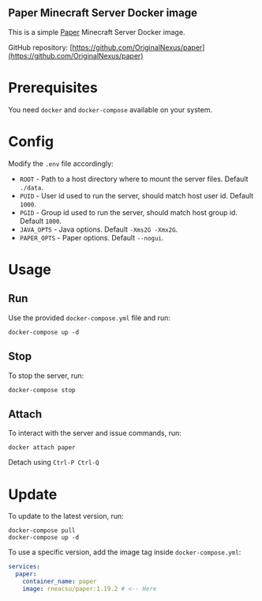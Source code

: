 Paper Minecraft Server Docker image
---

This is a simple [Paper](https://github.com/PaperMC/Paper) Minecraft Server
Docker image.

GitHub repository: [https://github.com/OriginalNexus/paper](https://github.com/OriginalNexus/paper)

# Prerequisites

You need `docker` and `docker-compose` available on your system.

# Config

Modify the `.env` file accordingly:
 * `ROOT` - Path to a host directory where to mount the server files. Default `./data`.
 * `PUID` - User id used to run the server, should match host user id. Default `1000`.
 * `PGID` - Group id used to run the server, should match host group id. Default `1000`.
 * `JAVA_OPTS` - Java options. Default `-Xms2G -Xmx2G`.
 * `PAPER_OPTS` - Paper options. Default `--nogui`.

# Usage

## Run

Use the provided `docker-compose.yml` file and run:

```shell
docker-compose up -d
```

## Stop
To stop the server, run:

```shell
docker-compose stop
```

## Attach

To interact with the server and issue commands, run:
```shell
docker attach paper
```

Detach using `Ctrl-P Ctrl-Q`

# Update

To update to the latest version, run:
```shell
docker-compose pull
docker-compose up -d
```

To use a specific version, add the image tag inside `docker-compose.yml`:

```yaml
services:
  paper:
    container_name: paper
    image: rneacsu/paper:1.19.2 # <-- Here
```

